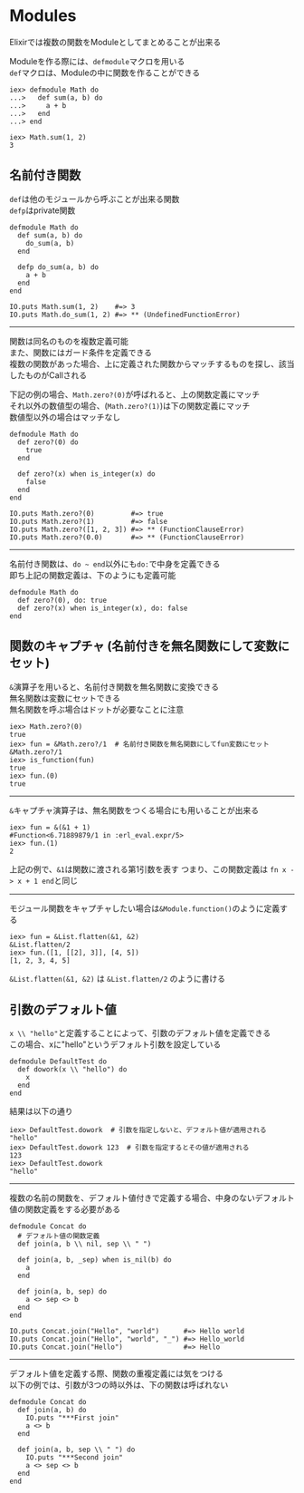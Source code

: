 # Modules

Elixirでは複数の関数をModuleとしてまとめることが出来る

Moduleを作る際には、`defmodule`マクロを用いる  
`def`マクロは、Moduleの中に関数を作ることができる

```
iex> defmodule Math do
...>   def sum(a, b) do
...>     a + b
...>   end
...> end

iex> Math.sum(1, 2)
3
```

## 名前付き関数

`def`は他のモジュールから呼ぶことが出来る関数  
`defp`はprivate関数

```
defmodule Math do
  def sum(a, b) do
    do_sum(a, b)
  end

  defp do_sum(a, b) do
    a + b
  end
end

IO.puts Math.sum(1, 2)    #=> 3
IO.puts Math.do_sum(1, 2) #=> ** (UndefinedFunctionError)
```
----
関数は同名のものを複数定義可能  
また、関数にはガード条件を定義できる  
複数の関数があった場合、上に定義された関数からマッチするものを探し、該当したものがCallされる

下記の例の場合、`Math.zero?(0)`が呼ばれると、上の関数定義にマッチ  
それ以外の数値型の場合、(`Math.zero?(1)`)は下の関数定義にマッチ  
数値型以外の場合はマッチなし

```
defmodule Math do
  def zero?(0) do
    true
  end

  def zero?(x) when is_integer(x) do
    false
  end
end

IO.puts Math.zero?(0)         #=> true
IO.puts Math.zero?(1)         #=> false
IO.puts Math.zero?([1, 2, 3]) #=> ** (FunctionClauseError)
IO.puts Math.zero?(0.0)       #=> ** (FunctionClauseError)
```
----

名前付き関数は、`do ~ end`以外にも`do:`で中身を定義できる  
即ち上記の関数定義は、下のようにも定義可能
```
defmodule Math do
  def zero?(0), do: true
  def zero?(x) when is_integer(x), do: false
end
```

## 関数のキャプチャ (名前付きを無名関数にして変数にセット)

`&`演算子を用いると、名前付き関数を無名関数に変換できる  
無名関数は変数にセットできる  
無名関数を呼ぶ場合はドットが必要なことに注意
```
iex> Math.zero?(0)
true
iex> fun = &Math.zero?/1  # 名前付き関数を無名関数にしてfun変数にセット
&Math.zero?/1
iex> is_function(fun)
true
iex> fun.(0)
true
```
----

`&`キャプチャ演算子は、無名関数をつくる場合にも用いることが出来る
```
iex> fun = &(&1 + 1)
#Function<6.71889879/1 in :erl_eval.expr/5>
iex> fun.(1)
2
```
上記の例で、`&1`は関数に渡される第1引数を表す
つまり、この関数定義は `fn x -> x + 1 end`と同じ

----

モジュール関数をキャプチャしたい場合は`&Module.function()`のように定義する
```
iex> fun = &List.flatten(&1, &2)
&List.flatten/2
iex> fun.([1, [[2], 3]], [4, 5])
[1, 2, 3, 4, 5]
```
`&List.flatten(&1, &2)` は `&List.flatten/2` のように書ける

## 引数のデフォルト値

`x \\ "hello"`と定義することによって、引数のデフォルト値を定義できる  
この場合、xに"hello"というデフォルト引数を設定している
```
defmodule DefaultTest do
  def dowork(x \\ "hello") do
    x
  end
end
```

結果は以下の通り
```
iex> DefaultTest.dowork  # 引数を指定しないと、デフォルト値が適用される
"hello"
iex> DefaultTest.dowork 123  # 引数を指定するとその値が適用される
123
iex> DefaultTest.dowork
"hello"
```

----

複数の名前の関数を、デフォルト値付きで定義する場合、中身のないデフォルト値の関数定義をする必要がある
```
defmodule Concat do
  # デフォルト値の関数定義
  def join(a, b \\ nil, sep \\ " ")

  def join(a, b, _sep) when is_nil(b) do
    a
  end

  def join(a, b, sep) do
    a <> sep <> b
  end
end

IO.puts Concat.join("Hello", "world")      #=> Hello world
IO.puts Concat.join("Hello", "world", "_") #=> Hello_world
IO.puts Concat.join("Hello")               #=> Hello
```

----

デフォルト値を定義する際、関数の重複定義には気をつける  
以下の例では、引数が3つの時以外は、下の関数は呼ばれない

```
defmodule Concat do
  def join(a, b) do
    IO.puts "***First join"
    a <> b
  end

  def join(a, b, sep \\ " ") do
    IO.puts "***Second join"
    a <> sep <> b
  end
end
```
